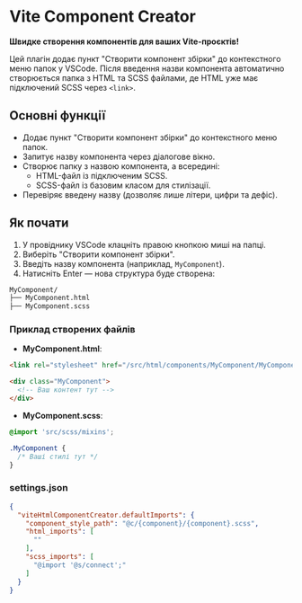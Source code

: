 # Vite Component Creator

**Швидке створення компонентів для ваших Vite-проєктів!**

Цей плагін додає пункт "Створити компонент збірки" до контекстного меню папок у VSCode. Після введення назви компонента автоматично створюється папка з HTML та SCSS файлами, де HTML уже має підключений SCSS через `<link>`.

## Основні функції

- Додає пункт "Створити компонент збірки" до контекстного меню папок.
- Запитує назву компонента через діалогове вікно.
- Створює папку з назвою компонента, а всередині:
  - HTML-файл із підключеним SCSS.
  - SCSS-файл із базовим класом для стилізації.
- Перевіряє введену назву (дозволяє лише літери, цифри та дефіс).

## Як почати

1. У провіднику VSCode клацніть правою кнопкою миші на папці.
2. Виберіть "Створити компонент збірки".
3. Введіть назву компонента (наприклад, `MyComponent`).
4. Натисніть Enter — нова структура буде створена:

```bash
MyComponent/
├── MyComponent.html
├── MyComponent.scss
```

### Приклад створених файлів

- **MyComponent.html**:
```html
<link rel="stylesheet" href="/src/html/components/MyComponent/MyComponent.scss">

<div class="MyComponent">
  <!-- Ваш контент тут -->
</div>
```

- **MyComponent.scss**:
```scss
@import 'src/scss/mixins';

.MyComponent {
  /* Ваші стилі тут */
}
```

### settings.json  

```json
{
  "viteHtmlComponentCreator.defaultImports": {
    "component_style_path": "@c/{component}/{component}.scss",
    "html_imports": [
      ""
    ],
    "scss_imports": [
      "@import '@s/connect';"
    ]
  }
}
```